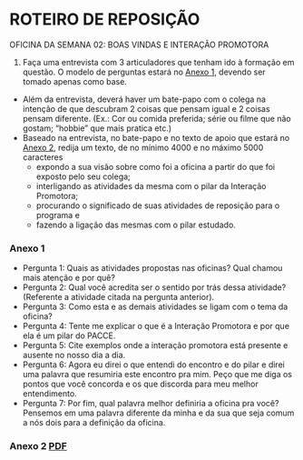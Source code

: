 # ROTEIRO DE REPOSIÇÃO

OFICINA DA SEMANA 02: BOAS VINDAS E INTERAÇÃO PROMOTORA
1. Faça uma entrevista com 3 articuladores que tenham ido à formação em questão. O modelo de perguntas estará no [Anexo 1](#Anexo-1), devendo ser tomado apenas como base.
- Além da entrevista, deverá haver um bate-papo com o colega na intenção de que descubram 2 coisas que pensam igual e 2 coisas pensam diferente. (Ex.: Cor ou comida preferida; série ou filme que não gostam; “hobbie” que mais pratica etc.)
- Baseado na entrevista, no bate-papo e no texto de apoio que estará no [Anexo 2](texto_de_apoio.pdf), redija um texto, de no mínimo 4000 e no máximo 5000 caracteres
    - expondo a sua visão sobre como foi a oficina a partir do que foi exposto pelo seu colega;
    - interligando as atividades da mesma com o pilar da Interação Promotora;
    - procurando o significado de suas atividades de reposição para o programa e 
    - fazendo a ligação das mesmas com o pilar estudado.




### Anexo 1

- Pergunta 1: Quais as atividades propostas nas oficinas? Qual chamou mais atenção e por quê?
- Pergunta 2: Qual você acredita ser o sentido por trás dessa atividade? (Referente a atividade citada na pergunta anterior).
- Pergunta 3: Como esta e as demais atividades se ligam com o tema da oficina?
- Pergunta 4: Tente me explicar o que é a Interação Promotora e por que ela é um pilar do PACCE.
- Pergunta 5: Cite exemplos onde a interação promotora está presente e ausente no nosso dia a dia.
- Pergunta 6: Agora eu direi o que entendi do encontro e do pilar e direi uma palavra que resumiria este encontro pra mim. Peço que me diga os pontos que você concorda e os que discorda para meu melhor entendimento.
- Pergunta 7: Por fim, qual palavra melhor definiria a oficina pra você? Pensemos em uma palavra diferente da minha e da sua que seja comum a nós dois para a definição da oficina.


### Anexo 2 [PDF](texto_de_apoio.pdf)